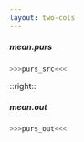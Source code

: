 ```yaml
---
layout: two-cols
---
```


##### *mean.purs*

```purescript
>>>purs_src<<<
```

::right::

##### *mean.out*

```sh
>>>purs_out<<<
```

<mdi-checkbox-marked class="text-red-500" />


